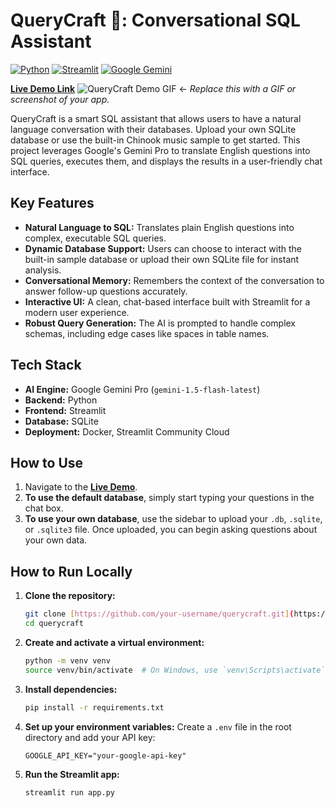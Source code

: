 
# QueryCraft 🤖: Conversational SQL Assistant

[![Python](https://img.shields.io/badge/Python-3.11-3776AB?logo=python)](https://www.python.org/)
[![Streamlit](https://img.shields.io/badge/Streamlit-1.36-FF4B4B?logo=streamlit)](https://streamlit.io/)
[![Google Gemini](https://img.shields.io/badge/Google-Gemini-4285F4?logo=google)](https://ai.google.dev/)

**[Live Demo Link](https://querycraft-axecj58tb9tar6tzeqgmhe.streamlit.app/)**
![QueryCraft Demo GIF](link-to-your-demo-gif-or-screenshot) ← *Replace this with a GIF or screenshot of your app.*

QueryCraft is a smart SQL assistant that allows users to have a natural language conversation with their databases. Upload your own SQLite database or use the built-in Chinook music sample to get started. This project leverages Google's Gemini Pro to translate English questions into SQL queries, executes them, and displays the results in a user-friendly chat interface.

## Key Features

- **Natural Language to SQL:** Translates plain English questions into complex, executable SQL queries.
- **Dynamic Database Support:** Users can choose to interact with the built-in sample database or upload their own SQLite file for instant analysis.
- **Conversational Memory:** Remembers the context of the conversation to answer follow-up questions accurately.
- **Interactive UI:** A clean, chat-based interface built with Streamlit for a modern user experience.
- **Robust Query Generation:** The AI is prompted to handle complex schemas, including edge cases like spaces in table names.

## Tech Stack

- **AI Engine:** Google Gemini Pro (`gemini-1.5-flash-latest`)
- **Backend:** Python
- **Frontend:** Streamlit
- **Database:** SQLite
- **Deployment:** Docker, Streamlit Community Cloud

## How to Use

1.  Navigate to the **[Live Demo](https://your-deployed-streamlit-app-url.streamlit.app/)**.
2.  **To use the default database**, simply start typing your questions in the chat box.
3.  **To use your own database**, use the sidebar to upload your `.db`, `.sqlite`, or `.sqlite3` file. Once uploaded, you can begin asking questions about your own data.

## How to Run Locally

1.  **Clone the repository:**
    ```bash
    git clone [https://github.com/your-username/querycraft.git](https://github.com/your-username/querycraft.git)
    cd querycraft
    ```

2.  **Create and activate a virtual environment:**
    ```bash
    python -m venv venv
    source venv/bin/activate  # On Windows, use `venv\Scripts\activate`
    ```

3.  **Install dependencies:**
    ```bash
    pip install -r requirements.txt
    ```

4.  **Set up your environment variables:**
    Create a `.env` file in the root directory and add your API key:
    ```
    GOOGLE_API_KEY="your-google-api-key"
    ```

5.  **Run the Streamlit app:**
    ```bash
    streamlit run app.py
    ```
